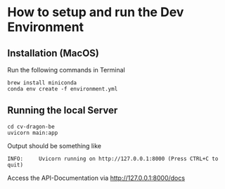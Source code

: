 # How to setup and run the Dev Environment

## Installation (MacOS)


Run the following commands in Terminal 

```
brew install miniconda
conda env create -f environment.yml
```

## Running the local Server


```
cd cv-dragon-be
uvicorn main:app
```

Output should be something like

```
INFO:     Uvicorn running on http://127.0.0.1:8000 (Press CTRL+C to quit)
```

Access the API-Documentation via http://127.0.0.1:8000/docs
